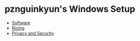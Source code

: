 # pznguinkyun's Windows Setup
- [Software](software.md)
- [Ricing](ricing.md)
- [Privacy and Security](privacy-security.md)